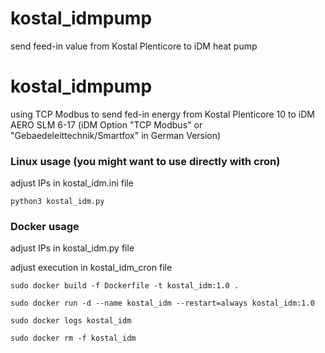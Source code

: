 # kostal_idmpump
send feed-in value from Kostal Plenticore to iDM heat pump

# kostal_idmpump
using TCP Modbus to send fed-in energy from Kostal Plenticore 10 to iDM AERO SLM 6-17
(iDM Option "TCP Modbus" or "Gebaedeleittechnik/Smartfox" in German Version)

### Linux usage (you might want to use directly with cron)

adjust IPs in kostal_idm.ini file

```python3 kostal_idm.py```

### Docker usage
adjust IPs in kostal_idm.py file

adjust execution in kostal_idm_cron file

```sudo docker build -f Dockerfile -t kostal_idm:1.0 .```

```sudo docker run -d --name kostal_idm --restart=always kostal_idm:1.0```

```sudo docker logs kostal_idm```

```sudo docker rm -f kostal_idm```

